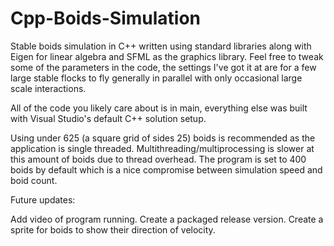 # Cpp-Boids-Simulation 

Stable boids simulation in C++ written using standard libraries along with Eigen for linear algebra and SFML as the graphics library. Feel free to tweak some of the parameters in the code, the settings I've got it at are for a few large stable flocks to fly generally in parallel with only occasional large scale interactions.

All of the code you likely care about is in main, everything else was built with Visual Studio's default C++ solution setup.

Using under 625 (a square grid of sides 25) boids is recommended as the application is single threaded. Multithreading/multiprocessing is slower at this amount of boids due to thread overhead. The program is set to 400 boids by default which is a nice compromise between simulation speed and boid count.

Future updates:

Add video of program running.
Create a packaged release version.
Create a sprite for boids to show their direction of velocity.

